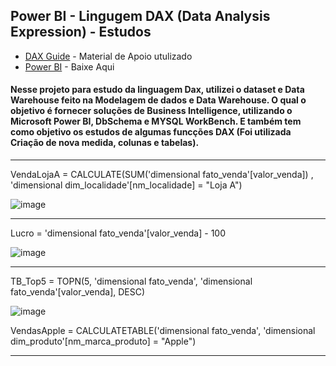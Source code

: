 
## Power BI - Lingugem DAX (Data Analysis Expression) - Estudos

* [DAX Guide](https://dax.guide/) - Material de Apoio utulizado 
* [Power BI](https://powerbi.microsoft.com/pt-br/) - Baixe Aqui 


#### Nesse projeto para estudo da linguagem Dax, utilizei o dataset e Data Warehouse feito na Modelagem de dados e Data Warehouse. O qual o objetivo é fornecer soluções de Business Intelligence, utilizando o Microsoft Power BI, DbSchema e MYSQL WorkBench. E também tem como objetivo os estudos de algumas funcções DAX (Foi utilizada Criação de nova medida, colunas e tabelas).
-------------------------------------------------------------------------------------------------------------------------------------------------------------------------

VendaLojaA = CALCULATE(SUM('dimensional fato_venda'[valor_venda]) , 'dimensional dim_localidade'[nm_localidade] = "Loja A")

![image](https://user-images.githubusercontent.com/114547875/203333847-5b7cb90b-61bc-47b6-9c11-ee3fb8946e12.png)

-------------------------------------------------------------------------------------------------------------------------------------------------------------------------

Lucro = 'dimensional fato_venda'[valor_venda] - 100 

![image](https://user-images.githubusercontent.com/114547875/203334481-1e13ed22-917e-474f-be8c-f2885f17ec8e.png)

-------------------------------------------------------------------------------------------------------------------------------------------------------------------------

TB_Top5 = TOPN(5, 'dimensional fato_venda', 'dimensional fato_venda'[valor_venda], DESC)

![image](https://user-images.githubusercontent.com/114547875/203334908-c5b2ba84-f80a-420f-901a-c38e23a4b4d0.png)

VendasApple = CALCULATETABLE('dimensional fato_venda', 'dimensional dim_produto'[nm_marca_produto] = "Apple")


----------------------------------------------------------------------------------------------------------------------------------------------------------------------








